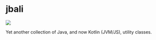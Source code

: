 jbali
=====

[![](https://travis-ci.org/bartvanheukelom/jbali.svg?branch=master)](https://travis-ci.org/bartvanheukelom/jbali)

Yet another collection of Java, and now Kotlin (JVM/JS), utility classes.
